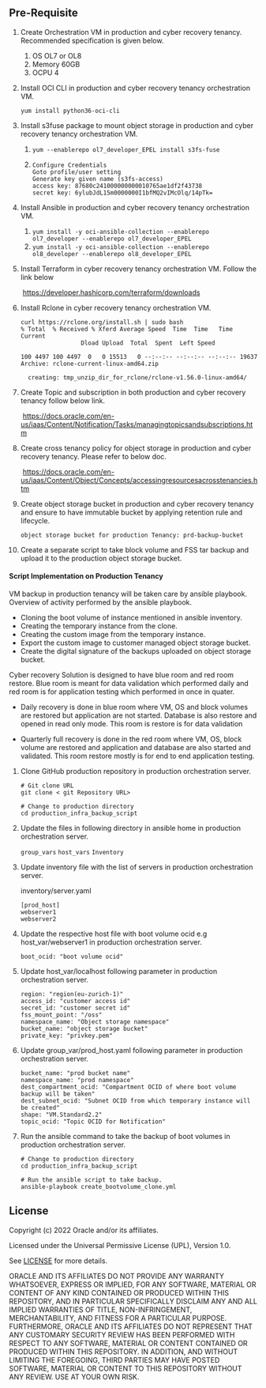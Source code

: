 ## Pre-Requisite 

1. Create Orchestration VM in production and cyber recovery tenancy. Recommended specification is given below.

   1. OS OL7 or OL8
   2. Memory 60GB
   3. OCPU 4

3. Install OCI CLI in production and cyber recovery tenancy orchestration VM.

   `yum install python36-oci-cli`

4. Install s3fuse package to mount object storage in production and cyber recovery tenancy orchestration VM.

   1. `yum --enablerepo ol7_developer_EPEL install s3fs-fuse`

   2. ```
      Configure Credentials
      Goto profile/user setting
      Generate key given name (s3fs-access)
      access key: 87680c241000000000010765ae1df2f43738
      secret key: 6ylubJdL15m0000000I1bfMQ2vIMcOlq/14pTk=
      ```



5. Install Ansible in production and cyber recovery tenancy orchestration VM.

   1. `yum install -y oci-ansible-collection --enablerepo ol7_developer --enablerepo ol7_developer_EPEL`
   1. `yum install -y oci-ansible-collection --enablerepo ol8_developer --enablerepo ol8_developer_EPEL`

6. Install Terraform in cyber recovery tenancy orchestration VM. Follow the link below

   ​	https://developer.hashicorp.com/terraform/downloads

7. Install Rclone in cyber recovery tenancy orchestration VM.

   ```
   curl https://rclone.org/install.sh | sudo bash
   % Total  % Received % Xferd Average Speed  Time  Time   Time Current
   ​                 Dload Upload  Total  Spent  Left Speed
   
   100 4497 100 4497  0   0 15513   0 --:--:-- --:--:-- --:--:-- 19637
   Archive: rclone-current-linux-amd64.zip
   
     creating: tmp_unzip_dir_for_rclone/rclone-v1.56.0-linux-amd64/
   ```



8. Create Topic and subscription in both production and cyber recovery tenancy follow below link.

   ​	https://docs.oracle.com/en-us/iaas/Content/Notification/Tasks/managingtopicsandsubscriptions.htm

   

10. Create cross tenancy policy for object storage in production and cyber recovery tenancy. Please refer to below doc.

    ​	https://docs.oracle.com/en-us/iaas/Content/Object/Concepts/accessingresourcesacrosstenancies.htm

11. Create object storage bucket in production and cyber recovery tenancy and ensure to have immutable bucket by applying retention rule and lifecycle.

    ```
    object storage bucket for production Tenancy: prd-backup-bucket
    ```

12. Create a separate script to take block volume and FSS tar backup and upload it to the production object storage bucket.


#### Script Implementation on Production Tenancy

VM backup in production tenancy will be taken care by ansible playbook. Overview of activity performed by the ansible playbook.

- Cloning the boot volume of instance mentioned in ansible inventory.
- Creating the temporary instance from the clone.
- Creating the custom image from the temporary instance.
- Export the custom image to customer managed object storage bucket.
- Create the digital signature of the backups uploaded on object storage bucket.

Cyber recovery Solution is designed to have blue room and red room restore. Blue room is meant for data validation which performed daily and red room is for application testing which performed in once in quater.

- Daily recovery is done in blue room where VM, OS and block volumes are restored but application are not started. Database is also restore and opened in read only mode. This room is restore is for data validation

- Quarterly full recovery is done in the red room where VM, OS, block volume are restored and application and database are also started and validated. This room restore mostly is for end to end application testing.



1. Clone GitHub production repository in production orchestration server.

   ```
   # Git clone URL
   git clone < git Repository URL>
   
   # Change to production directory
   cd production_infra_backup_script
   ```



2. Update the files in following directory in ansible home in production orchestration server.

   `group_vars`
   `host_vars`
   `Inventory`

3. Update inventory file with the list of servers in production orchestration server.

   inventory/server.yaml

   ```
   [prod_host]
   webserver1
   webserver2
   ```



4. Update the respective host file with boot volume ocid e.g host_var/webserver1 in production orchestration server.

   ```
   boot_ocid: "boot volume ocid"
   ```



5. Update host_var/localhost following parameter in production orchestration server.

   ```
   region: "region(eu-zurich-1)"
   access_id: "customer access id"
   secret_id: "customer secret id"
   fss_mount_point: "/oss"
   namespace_name: "Object storage namespace"
   bucket_name: "object storage bucket"
   private_key: "privkey.pem"
   ```

6. Update group_var/prod_host.yaml following parameter in production orchestration server.

   ```
   bucket_name: "prod bucket name"
   namespace_name: "prod namespace"
   dest_compartment_ocid: "Compartment OCID of where boot volume backup will be taken"
   dest_subnet_ocid: "Subnet OCID from which temporary instance will be created"
   shape: "VM.Standard2.2"
   topic_ocid: "Topic OCID for Notification"
   ```

7. Run the ansible command to take the backup of boot volumes in production orchestration server.

   ```
   # Change to production directory
   cd production_infra_backup_script
   
   # Run the ansible script to take backup.
   ansible-playbook create_bootvolume_clone.yml
   ```
   
   

## License
Copyright (c) 2022 Oracle and/or its affiliates.

Licensed under the Universal Permissive License (UPL), Version 1.0.

See [LICENSE](LICENSE) for more details.

ORACLE AND ITS AFFILIATES DO NOT PROVIDE ANY WARRANTY WHATSOEVER, EXPRESS OR IMPLIED, FOR ANY SOFTWARE, MATERIAL OR CONTENT OF ANY KIND CONTAINED OR PRODUCED WITHIN THIS REPOSITORY, AND IN PARTICULAR SPECIFICALLY DISCLAIM ANY AND ALL IMPLIED WARRANTIES OF TITLE, NON-INFRINGEMENT, MERCHANTABILITY, AND FITNESS FOR A PARTICULAR PURPOSE.  FURTHERMORE, ORACLE AND ITS AFFILIATES DO NOT REPRESENT THAT ANY CUSTOMARY SECURITY REVIEW HAS BEEN PERFORMED WITH RESPECT TO ANY SOFTWARE, MATERIAL OR CONTENT CONTAINED OR PRODUCED WITHIN THIS REPOSITORY. IN ADDITION, AND WITHOUT LIMITING THE FOREGOING, THIRD PARTIES MAY HAVE POSTED SOFTWARE, MATERIAL OR CONTENT TO THIS REPOSITORY WITHOUT ANY REVIEW. USE AT YOUR OWN RISK. 
